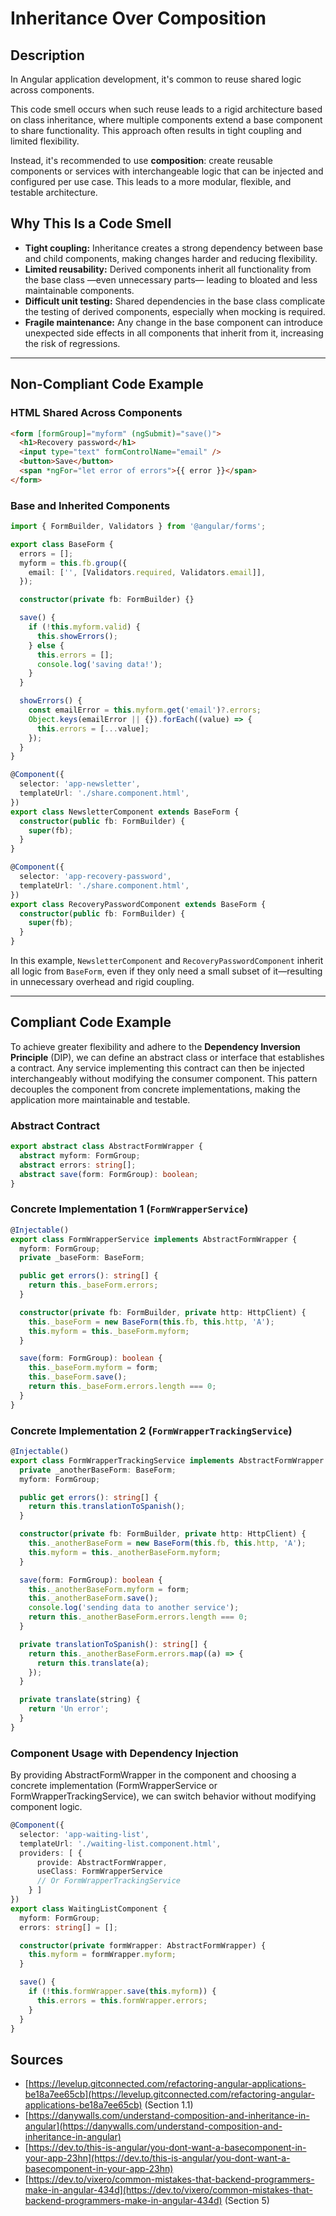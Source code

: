 # Inheritance Over Composition

## Description

In Angular application development, it's common to reuse shared logic across components.

This code smell occurs when such reuse leads to a rigid architecture based on class inheritance, where multiple components extend a base component to share functionality. This approach often results in tight coupling and limited flexibility.

Instead, it's recommended to use **composition**: create reusable components or services with interchangeable logic that can be injected and configured per use case. This leads to a more modular, flexible, and testable architecture.

## Why This Is a Code Smell

- **Tight coupling:** Inheritance creates a strong dependency between base and child components, making changes harder and reducing flexibility.
- **Limited reusability:** Derived components inherit all functionality from the base class —even unnecessary parts— leading to bloated and less maintainable components.
- **Difficult unit testing:** Shared dependencies in the base class complicate the testing of derived components, especially when mocking is required.
- **Fragile maintenance:** Any change in the base component can introduce unexpected side effects in all components that inherit from it, increasing the risk of regressions.

---

## Non-Compliant Code Example

### HTML Shared Across Components

```html
<form [formGroup]="myform" (ngSubmit)="save()">
  <h1>Recovery password</h1>
  <input type="text" formControlName="email" />
  <button>Save</button>
  <span *ngFor="let error of errors">{{ error }}</span>
</form>
```

### Base and Inherited Components

```ts
import { FormBuilder, Validators } from '@angular/forms';

export class BaseForm {
  errors = [];
  myform = this.fb.group({
    email: ['', [Validators.required, Validators.email]],
  });

  constructor(private fb: FormBuilder) {}

  save() {
    if (!this.myform.valid) {
      this.showErrors();
    } else {
      this.errors = [];
      console.log('saving data!');
    }
  }

  showErrors() {
    const emailError = this.myform.get('email')?.errors;
    Object.keys(emailError || {}).forEach((value) => {
      this.errors = [...value];
    });
  }
}
```

```ts
@Component({
  selector: 'app-newsletter',
  templateUrl: './share.component.html',
})
export class NewsletterComponent extends BaseForm {
  constructor(public fb: FormBuilder) {
    super(fb);
  }
}
```

```ts
@Component({
  selector: 'app-recovery-password',
  templateUrl: './share.component.html',
})
export class RecoveryPasswordComponent extends BaseForm {
  constructor(public fb: FormBuilder) {
    super(fb);
  }
}
```

In this example, `NewsletterComponent` and `RecoveryPasswordComponent` inherit all logic from `BaseForm`, even if they only need a small subset of it—resulting in unnecessary overhead and rigid coupling.

---

## Compliant Code Example

To achieve greater flexibility and adhere to the **Dependency Inversion Principle** (DIP), we can define an abstract class or interface that establishes a contract. Any service implementing this contract can then be injected interchangeably without modifying the consumer component. This pattern decouples the component from concrete implementations, making the application more maintainable and testable.

### Abstract Contract

```ts
export abstract class AbstractFormWrapper {
  abstract myform: FormGroup;
  abstract errors: string[];
  abstract save(form: FormGroup): boolean;
}
```

### Concrete Implementation 1 (`FormWrapperService`)

```ts
@Injectable()
export class FormWrapperService implements AbstractFormWrapper {
  myform: FormGroup;
  private _baseForm: BaseForm;

  public get errors(): string[] {
    return this._baseForm.errors;
  }

  constructor(private fb: FormBuilder, private http: HttpClient) {
    this._baseForm = new BaseForm(this.fb, this.http, 'A');
    this.myform = this._baseForm.myform;
  }

  save(form: FormGroup): boolean {
    this._baseForm.myform = form;
    this._baseForm.save();
    return this._baseForm.errors.length === 0;
  }
}
```

### Concrete Implementation 2 (`FormWrapperTrackingService`)

```ts
@Injectable()
export class FormWrapperTrackingService implements AbstractFormWrapper {
  private _anotherBaseForm: BaseForm;
  myform: FormGroup;

  public get errors(): string[] {
    return this.translationToSpanish();
  }

  constructor(private fb: FormBuilder, private http: HttpClient) {
    this._anotherBaseForm = new BaseForm(this.fb, this.http, 'A');
    this.myform = this._anotherBaseForm.myform;
  }

  save(form: FormGroup): boolean {
    this._anotherBaseForm.myform = form;
    this._anotherBaseForm.save();
    console.log('sending data to another service');
    return this._anotherBaseForm.errors.length === 0;
  }

  private translationToSpanish(): string[] {
    return this._anotherBaseForm.errors.map((a) => {
      return this.translate(a);
    });
  }

  private translate(string) {
    return 'Un error';
  }
}
```

### Component Usage with Dependency Injection

By providing AbstractFormWrapper in the component and choosing a concrete implementation (FormWrapperService or FormWrapperTrackingService), we can switch behavior without modifying component logic.

```ts
@Component({
  selector: 'app-waiting-list',
  templateUrl: './waiting-list.component.html',
  providers: [ {
      provide: AbstractFormWrapper,
      useClass: FormWrapperService
      // Or FormWrapperTrackingService
    } ]
})
export class WaitingListComponent {
  myform: FormGroup;
  errors: string[] = [];

  constructor(private formWrapper: AbstractFormWrapper) {
    this.myform = formWrapper.myform;
  }

  save() {
    if (!this.formWrapper.save(this.myform)) {
      this.errors = this.formWrapper.errors;
    }
  }
}
```

## Sources

- [https://levelup.gitconnected.com/refactoring-angular-applications-be18a7ee65cb](https://levelup.gitconnected.com/refactoring-angular-applications-be18a7ee65cb) (Section 1.1)
- [https://danywalls.com/understand-composition-and-inheritance-in-angular](https://danywalls.com/understand-composition-and-inheritance-in-angular)
- [https://dev.to/this-is-angular/you-dont-want-a-basecomponent-in-your-app-23hn](https://dev.to/this-is-angular/you-dont-want-a-basecomponent-in-your-app-23hn)
- [https://dev.to/vixero/common-mistakes-that-backend-programmers-make-in-angular-434d](https://dev.to/vixero/common-mistakes-that-backend-programmers-make-in-angular-434d) (Section 5)

